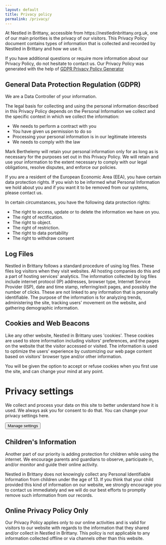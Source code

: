 ```yaml
---
layout: default
title: Privacy policy
permalink: /privacy/
---
```

<p>At Nestled in Brittany, accessible from https://nestledinbrittany.org.uk, one of our main priorities is the privacy of our visitors. This Privacy Policy document contains types of information that is collected and recorded by Nestled in Brittany and how we use it.</p>

<p>If you have additional questions or require more information about our Privacy Policy, do not hesitate to contact us. Our Privacy Policy was generated with the help of <a href="https://www.gdprprivacynotice.com/">GDPR Privacy Policy Generator</a></p>

<h2>General Data Protection Regulation (GDPR)</h2>
<p>We are a Data Controller of your information.</p>

<p>The legal basis for collecting and using the personal information described in this Privacy Policy depends on the Personal Information we collect and the specific context in which we collect the information:</p>
<ul>
    <li>We needs to perform a contract with you</li>
    <li>You have given us permission to do so</li>
    <li>Processing your personal information is in our legitimate interests</li>
    <li>We needs to comply with the law</li>
</ul>

<p>Mark Berthelemy will retain your personal information only for as long as is necessary for the purposes set out in this Privacy Policy. We will retain and use your information to the extent necessary to comply with our legal obligations, resolve disputes, and enforce our policies.</p>

<p>If you are a resident of the European Economic Area (EEA), you have certain data protection rights. If you wish to be informed what Personal Information we hold about you and if you want it to be removed from our systems, please contact us.</p>
<p>In certain circumstances, you have the following data protection rights:</p>
<ul>
    <li>The right to access, update or to delete the information we have on you.</li>
    <li>The right of rectification.</li>
    <li>The right to object.</li>
    <li>The right of restriction.</li>
    <li>The right to data portability</li>
    <li>The right to withdraw consent</li>
</ul>

<h2>Log Files</h2>

<p>Nestled in Brittany follows a standard procedure of using log files. These files log visitors when they visit websites. All hosting companies do this and a part of hosting services' analytics. The information collected by log files include internet protocol (IP) addresses, browser type, Internet Service Provider (ISP), date and time stamp, referring/exit pages, and possibly the number of clicks. These are not linked to any information that is personally identifiable. The purpose of the information is for analyzing trends, administering the site, tracking users' movement on the website, and gathering demographic information.</p>

<h2>Cookies and Web Beacons</h2>

<p>Like any other website, Nestled in Brittany uses 'cookies'. These cookies are used to store information including visitors' preferences, and the pages on the website that the visitor accessed or visited. The information is used to optimize the users' experience by customizing our web page content based on visitors' browser type and/or other information.</p>

<p>You will be given the option to accept or refuse cookies when you first use the site, and can change your mind at any point.</p>
<!-- PiwikPro -->
<div id='ppms_cm_privacy_settings' class='ppms_cm_privacy_settings_widget' data-editor-centralize='true' data-main-container='true' data-root='true'><div class='ppms_cm_privacy_settings_widget_content' data-disable-select='true'><h1 class='ppms_cm_privacy_settings_form_link_header' id='ppms_cm_privacy_settings_form_link_header_id'>Privacy settings</h1><p class='ppms_cm_privacy_settings_form_link_text' id='ppms_cm_privacy_settings_form_link_text_id'>We collect and process your data on this site to better understand how it is used. We always ask you for consent to do that. You can change your privacy settings here.</p><button class='ppms_cm_privacy_settings_button_show' id='ppms_cm_privacy_settings_button'>Manage settings</button></div></div>

<!-- End of PiwikPro-->

<!--<h2>Privacy Policies</h2>

<P>You may consult this list to find the Privacy Policy for each of the advertising partners of Nestled in Brittany.</p>

<p>Third-party ad servers or ad networks uses technologies like cookies, JavaScript, or Web Beacons that are used in their respective advertisements and links that appear on Nestled in Brittany, which are sent directly to users' browser. They automatically receive your IP address when this occurs. These technologies are used to measure the effectiveness of their advertising campaigns and/or to personalize the advertising content that you see on websites that you visit.</p>

<p>Note that Nestled in Brittany has no access to or control over these cookies that are used by third-party advertisers.</p>

<h2>Third Party Privacy Policies</h2>

<p>Nestled in Brittany's Privacy Policy does not apply to other advertisers or websites. Thus, we are advising you to consult the respective Privacy Policies of these third-party ad servers for more detailed information. It may include their practices and instructions about how to opt-out of certain options. </p>

<p>You can choose to disable cookies through your individual browser options. To know more detailed information about cookie management with specific web browsers, it can be found at the browsers' respective websites.</p>-->

<h2>Children's Information</h2>

<p>Another part of our priority is adding protection for children while using the internet. We encourage parents and guardians to observe, participate in, and/or monitor and guide their online activity.</p>

<p>Nestled in Brittany does not knowingly collect any Personal Identifiable Information from children under the age of 13. If you think that your child provided this kind of information on our website, we strongly encourage you to contact us immediately and we will do our best efforts to promptly remove such information from our records.</p>

<h2>Online Privacy Policy Only</h2>

<p>Our Privacy Policy applies only to our online activities and is valid for visitors to our website with regards to the information that they shared and/or collect in Nestled in Brittany. This policy is not applicable to any information collected offline or via channels other than this website.</p>
